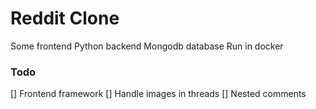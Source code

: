 # Reddit Clone

Some frontend
Python backend
Mongodb database
Run in docker

### Todo
[] Frontend framework
[] Handle images in threads
[] Nested comments
